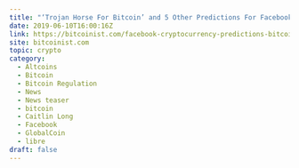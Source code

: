 ```yaml
---
title: "‘Trojan Horse For Bitcoin’ and 5 Other Predictions For Facebook’s Crypto"
date: 2019-06-10T16:00:16Z
link: https://bitcoinist.com/facebook-cryptocurrency-predictions-bitcoin-trojan/?utm_medium=RSS&utm_source=hune
site: bitcoinist.com
topic: crypto
category:
  - Altcoins
  - Bitcoin
  - Bitcoin Regulation
  - News
  - News teaser
  - bitcoin
  - Caitlin Long
  - Facebook
  - GlobalCoin
  - libre
draft: false
---
```

